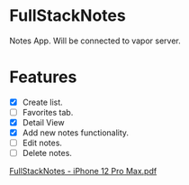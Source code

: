 
# FullStackNotes

Notes App. Will be connected to vapor server. 

# Features

- [x] Create list.
- [ ] Favorites tab.
- [x] Detail View
- [x] Add new notes functionality.
- [ ] Edit notes.
- [ ] Delete notes.

[FullStackNotes - iPhone 12 Pro Max.pdf](https://github.com/SwiftSergio/FullStackNotes/files/7132123/FullStackNotes.-.iPhone.12.Pro.Max.pdf)
